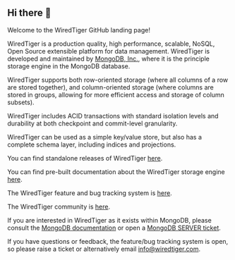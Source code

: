 ## Hi there 👋

Welcome to the WiredTiger GitHub landing page!

WiredTiger is a production quality, high performance, scalable, NoSQL, Open Source extensible platform for data management.
WiredTiger is developed and maintained by [MongoDB, Inc.](https://www.mongodb.com/), where it is the principle storage engine in the MongoDB database.

WiredTiger supports both row-oriented storage (where all columns of a row are stored together), and column-oriented storage (where
columns are stored in groups, allowing for more efficient access and storage of column subsets).

WiredTiger includes ACID transactions with standard isolation levels and durability at both checkpoint and commit-level granularity.

WiredTiger can be used as a simple key/value store, but also has a complete schema layer, including indices and projections.

You can find standalone releases of WiredTiger [here](https://github.com/wiredtiger/wiredtiger/releases).

You can find pre-built documentation about the WiredTiger storage engine [here](http://source.wiredtiger.com/).

The WiredTiger feature and bug tracking system is [here](https://jira.mongodb.org/browse/WT).

The WiredTiger community is [here](https://groups.google.com/g/wiredtiger-users).

If you are interested in WiredTiger as it exists within MongoDB, please consult the [MongoDB documentation](https://www.mongodb.com/docs/) or open
a [MongoDB SERVER ticket](https://jira.mongodb.org/browse/SERVER).

If you have questions or feedback, the feature/bug tracking system is open, so please raise a ticket or alternatively email info@wiredtiger.com.

